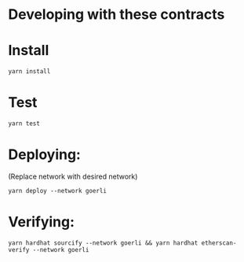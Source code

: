 # Developing with these contracts

# Install

`yarn install`

# Test

`yarn test`

# Deploying:

(Replace network with desired network)

`yarn deploy --network goerli`

# Verifying:

`yarn hardhat sourcify --network goerli && yarn hardhat etherscan-verify --network goerli`
